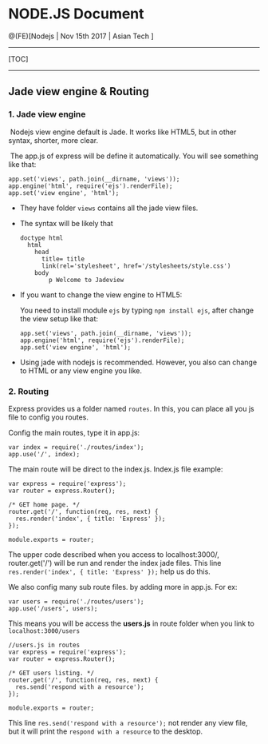 # NODE.JS Document

@(FE)[Nodejs | Nov 15th 2017 | Asian Tech ]

------

[TOC]

------

## Jade view engine & Routing

### 1. Jade view engine

​	Nodejs view engine default is Jade. It works like HTML5, but in other syntax, shorter, more clear.

​	The app.js of express will be define it automatically. You will see something like that: 

```
app.set('views', path.join(__dirname, 'views'));
app.engine('html', require('ejs').renderFile);
app.set('view engine', 'html');
```

- They have folder `views` contains all the jade view files. 

- The syntax will be likely that

  ```
  doctype html
    html
      head
        title= title
        link(rel='stylesheet', href='/stylesheets/style.css')
      body
          p Welcome to Jadeview
  ```

- If you want to change the view engine to HTML5:

  You need to install module `ejs` by typing `npm install ejs`, after change the view setup like that:

  ```
  app.set('views', path.join(__dirname, 'views'));
  app.engine('html', require('ejs').renderFile);
  app.set('view engine', 'html');
  ```

- Using jade with nodejs is recommended. However, you also can change to HTML or any view engine you like.

### 2. Routing

Express provides us a folder named `routes`. In this, you can place all you js file to config you routes.

Config the main routes, type it in app.js:

```
var index = require('./routes/index');
app.use('/', index);
```

The main route will be direct to the index.js. Index.js file example: 

```
var express = require('express');
var router = express.Router();

/* GET home page. */
router.get('/', function(req, res, next) {
  res.render('index', { title: 'Express' });
});

module.exports = router;

```

The upper code described when you access to localhost:3000/, router.get('/') will be run and render the index jade files. This line `res.render('index', { title: 'Express' });` help us do this.

We also config many sub route files. by adding more in app.js. For ex:

```
var users = require('./routes/users');
app.use('/users', users);
```

This means you will be access the **users.js** in route folder when you link to `localhost:3000/users`

```
//users.js in routes
var express = require('express');
var router = express.Router();

/* GET users listing. */
router.get('/', function(req, res, next) {
  res.send('respond with a resource');
});

module.exports = router;
```

This line `res.send('respond with a resource');` not render any view file, but it will print the `respond with a resource` to the desktop.